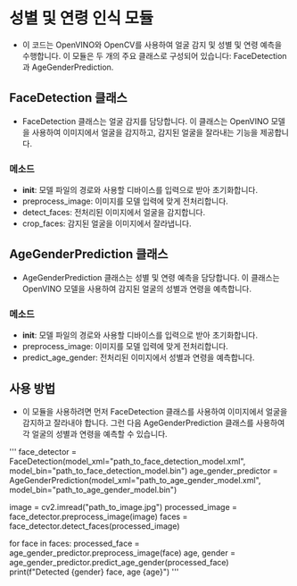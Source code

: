 # 성별 및 연령 인식 모듈

* 이 코드는 OpenVINO와 OpenCV를 사용하여 얼굴 감지 및 성별 및 연령 예측을 수행합니다. 이 모듈은 두 개의 주요 클래스로 구성되어 있습니다: FaceDetection과 AgeGenderPrediction.

## FaceDetection 클래스
* FaceDetection 클래스는 얼굴 감지를 담당합니다. 이 클래스는 OpenVINO 모델을 사용하여 이미지에서 얼굴을 감지하고, 감지된 얼굴을 잘라내는 기능을 제공합니다.

### 메소드
* __init__: 모델 파일의 경로와 사용할 디바이스를 입력으로 받아 초기화합니다.
* preprocess_image: 이미지를 모델 입력에 맞게 전처리합니다.
* detect_faces: 전처리된 이미지에서 얼굴을 감지합니다.
* crop_faces: 감지된 얼굴을 이미지에서 잘라냅니다.
## AgeGenderPrediction 클래스
* AgeGenderPrediction 클래스는 성별 및 연령 예측을 담당합니다. 이 클래스는 OpenVINO 모델을 사용하여 감지된 얼굴의 성별과 연령을 예측합니다.

### 메소드
* __init__: 모델 파일의 경로와 사용할 디바이스를 입력으로 받아 초기화합니다.
* preprocess_image: 이미지를 모델 입력에 맞게 전처리합니다.
* predict_age_gender: 전처리된 이미지에서 성별과 연령을 예측합니다.
## 사용 방법
* 이 모듈을 사용하려면 먼저 FaceDetection 클래스를 사용하여 이미지에서 얼굴을 감지하고 잘라내야 합니다. 그런 다음 AgeGenderPrediction 클래스를 사용하여 각 얼굴의 성별과 연령을 예측할 수 있습니다.

'''
face_detector = FaceDetection(model_xml="path_to_face_detection_model.xml", model_bin="path_to_face_detection_model.bin")
age_gender_predictor = AgeGenderPrediction(model_xml="path_to_age_gender_model.xml", model_bin="path_to_age_gender_model.bin")

image = cv2.imread("path_to_image.jpg")
processed_image = face_detector.preprocess_image(image)
faces = face_detector.detect_faces(processed_image)

for face in faces:
    processed_face = age_gender_predictor.preprocess_image(face)
    age, gender = age_gender_predictor.predict_age_gender(processed_face)
    print(f"Detected {gender} face, age {age}")
'''
